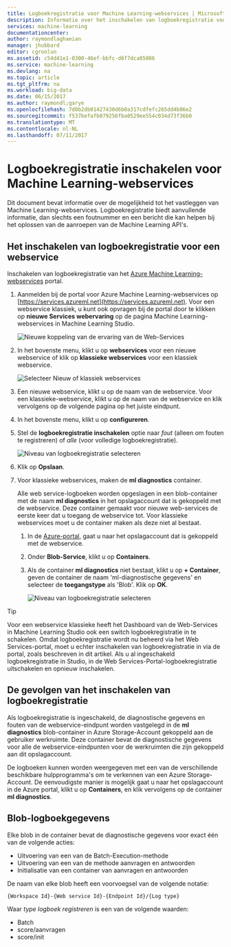 ```yaml
---
title: Logboekregistratie voor Machine Learning-webservices | Microsoft Docs
description: Informatie over het inschakelen van logboekregistratie voor Machine Learning-webservices. Logboekregistratie biedt aanvullende informatie voor het oplossen van de API's.
services: machine-learning
documentationcenter: 
author: raymondlaghaeian
manager: jhubbard
editor: cgronlun
ms.assetid: c54d41e1-0300-46ef-bbfc-d6f7dca85086
ms.service: machine-learning
ms.devlang: na
ms.topic: article
ms.tgt_pltfrm: na
ms.workload: big-data
ms.date: 06/15/2017
ms.author: raymondl;garye
ms.openlocfilehash: 7d0b2db01427430d6b0a317cdfefc265dd4b06e2
ms.sourcegitcommit: f537befafb079256fba0529ee554c034d73f36b0
ms.translationtype: MT
ms.contentlocale: nl-NL
ms.lasthandoff: 07/11/2017
---
```

# <a name="enable-logging-for-machine-learning-web-services"></a>Logboekregistratie inschakelen voor Machine Learning-webservices
Dit document bevat informatie over de mogelijkheid tot het vastleggen van Machine Learning-webservices. Logboekregistratie biedt aanvullende informatie, dan slechts een foutnummer en een bericht die kan helpen bij het oplossen van de aanroepen van de Machine Learning API's.  

## <a name="how-to-enable-logging-for-a-web-service"></a>Het inschakelen van logboekregistratie voor een webservice

Inschakelen van logboekregistratie van het [Azure Machine Learning-webservices](https://services.azureml.net) portal. 

1. Aanmelden bij de portal voor Azure Machine Learning-webservices op [https://services.azureml.net](https://services.azureml.net). Voor een webservice klassiek, u kunt ook opvragen bij de portal door te klikken op **nieuwe Services webervaring** op de pagina Machine Learning-webservices in Machine Learning Studio.

   ![Nieuwe koppeling van de ervaring van de Web-Services](media/machine-learning-web-services-logging/new-web-services-experience-link.png)

2. In het bovenste menu, klikt u op **webservices** voor een nieuwe webservice of klik op **klassieke webservices** voor een klassiek webservice.

   ![Selecteer Nieuw of klassiek webservices](media/machine-learning-web-services-logging/select-web-service.png)

3. Een nieuwe webservice, klikt u op de naam van de webservice. Voor een klassieke-webservice, klikt u op de naam van de webservice en klik vervolgens op de volgende pagina op het juiste eindpunt.

4. In het bovenste menu, klikt u op **configureren**.

5. Stel de **logboekregistratie inschakelen** optie naar *fout* (alleen om fouten te registreren) of *alle* (voor volledige logboekregistratie).

   ![Niveau van logboekregistratie selecteren](media/machine-learning-web-services-logging/enable-logging.png)

6. Klik op **Opslaan**.

7. Voor klassieke webservices, maken de **ml diagnostics** container.

   Alle web service-logboeken worden opgeslagen in een blob-container met de naam **ml diagnostics** in het opslagaccount dat is gekoppeld met de webservice. Deze container gemaakt voor nieuwe web-services de eerste keer dat u toegang de webservice tot. Voor klassieke webservices moet u de container maken als deze niet al bestaat. 

   1. In de [Azure-portal](https://portal.azure.com), gaat u naar het opslagaccount dat is gekoppeld met de webservice.

   2. Onder **Blob-Service**, klikt u op **Containers**.

   3. Als de container **ml diagnostics** niet bestaat, klikt u op **+ Container**, geven de container de naam 'ml-diagnostische gegevens' en selecteer de **toegangstype** als 'Blob'. Klik op **OK**.

      ![Niveau van logboekregistratie selecteren](media/machine-learning-web-services-logging/create-ml-diagnostics-container.png)

> [!TIP]
>
> Voor een webservice klassieke heeft het Dashboard van de Web-Services in Machine Learning Studio ook een switch logboekregistratie in te schakelen. Omdat logboekregistratie wordt nu beheerd via het Web Services-portal, moet u echter inschakelen van logboekregistratie in via de portal, zoals beschreven in dit artikel. Als u al ingeschakeld logboekregistratie in Studio, in de Web Services-Portal-logboekregistratie uitschakelen en opnieuw inschakelen.


## <a name="the-effects-of-enabling-logging"></a>De gevolgen van het inschakelen van logboekregistratie
Als logboekregistratie is ingeschakeld, de diagnostische gegevens en fouten van de webservice-eindpunt worden vastgelegd in de **ml diagnostics** blob-container in Azure Storage-Account gekoppeld aan de gebruiker werkruimte. Deze container bevat de diagnostische gegevens voor alle de webservice-eindpunten voor de werkruimten die zijn gekoppeld aan dit opslagaccount.

De logboeken kunnen worden weergegeven met een van de verschillende beschikbare hulpprogramma's om te verkennen van een Azure Storage-Account. De eenvoudigste manier is mogelijk gaat u naar het opslagaccount in de Azure portal, klikt u op **Containers**, en klik vervolgens op de container **ml diagnostics**.  

## <a name="log-blob-detail-information"></a>Blob-logboekgegevens
Elke blob in de container bevat de diagnostische gegevens voor exact één van de volgende acties:

* Uitvoering van een van de Batch-Execution-methode  
* Uitvoering van een van de methode aanvragen en antwoorden  
* Initialisatie van een container van aanvragen en antwoorden

De naam van elke blob heeft een voorvoegsel van de volgende notatie: 


`{Workspace Id}-{Web service Id}-{Endpoint Id}/{Log type}`


Waar _type logboek registreren_ is een van de volgende waarden:  

* Batch  
* score/aanvragen  
* score/init  


